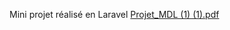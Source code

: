 Mini projet réalisé en Laravel
[Projet_MDL (1) (1).pdf](https://github.com/juniorsanca/ppe-maison-o/files/11714252/Projet_MDL.1.1.pdf)
